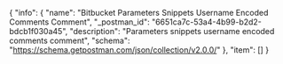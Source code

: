 {
  "info": {
    "name": "Bitbucket Parameters Snippets Username Encoded  Comments Comment",
    "_postman_id": "6651ca7c-53a4-4b99-b2d2-bdcb1f030a45",
    "description": "Parameters snippets username encoded  comments comment",
    "schema": "https://schema.getpostman.com/json/collection/v2.0.0/"
  },
  "item": []
}